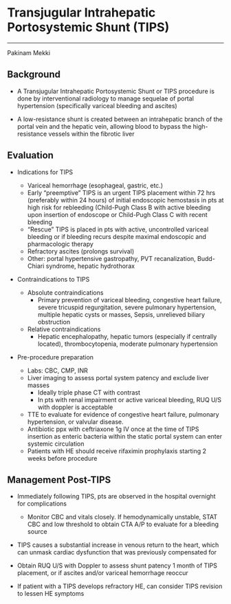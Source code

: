 # Transjugular Intrahepatic Portosystemic Shunt (TIPS) 

--- 

Pakinam Mekki

## Background

- A Transjugular Intrahepatic Portosystemic Shunt or TIPS procedure is done by interventional radiology to manage sequelae of portal hypertension (specifically variceal bleeding and ascites)

- A low-resistance shunt is created between an intrahepatic branch of the portal vein and the hepatic vein, allowing blood to bypass the high-resistance vessels within the fibrotic liver

## Evaluation

- Indications for TIPS
    - Variceal hemorrhage (esophageal, gastric, etc.)
    - Early “preemptive” TIPS is an urgent TIPS placement within 72 hrs (preferably within 24 hours) of initial endoscopic hemostasis in pts at high risk for rebleeding (Child-Pugh Class B with active bleeding upon insertion of endoscope or Child-Pugh Class C with recent bleeding
    - “Rescue” TIPS is placed in pts with active, uncontrolled variceal bleeding or if bleeding recurs despite maximal endoscopic and pharmacologic therapy
    - Refractory ascites (prolongs survival)
    - Other: portal hypertensive gastropathy, PVT recanalization, Budd-Chiari syndrome, hepatic hydrothorax

- Contraindications to TIPS
    - Absolute contraindications
        - Primary prevention of variceal bleeding, congestive heart failure, severe tricuspid regurgitation, severe pulmonary hypertension, multiple hepatic cysts or masses, Sepsis, unrelieved biliary obstruction
    - Relative contraindications
        - Hepatic encephalopathy, hepatic tumors (especially if centrally located), thrombocytopenia, moderate pulmonary hypertension

- Pre-procedure preparation
    - Labs: CBC, CMP, INR
    - Liver imaging to assess portal system patency and exclude liver masses
        - Ideally triple phase CT with contrast
        - In pts with renal impairment or active variceal bleeding, RUQ U/S with doppler is acceptable
    - TTE to evaluate for evidence of congestive heart failure, pulmonary hypertension, or valvular disease.
    - Antibiotic ppx with ceftriaxone 1g IV once at the time of TIPS insertion as enteric bacteria within the static portal system can enter systemic circulation
    - Patients with HE should receive rifaximin prophylaxis starting 2 weeks before procedure

## Management Post-TIPS

- Immediately following TIPS, pts are observed in the hospital overnight for complications
    - Monitor CBC and vitals closely. If hemodynamically unstable, STAT CBC and low threshold to obtain CTA A/P to evaluate for a bleeding source
- TIPS causes a substantial increase in venous return to the heart, which can unmask cardiac dysfunction that was previously compensated for

- Obtain RUQ U/S with Doppler to assess shunt patency 1 month of TIPS placement, or if ascites and/or variceal hemorrhage reoccur

- If patient with a TIPS develops refractory HE, can consider TIPS revision to lessen HE symptoms

